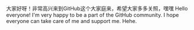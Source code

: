 大家好呀！非常高兴来到GitHub这个大家庭来，希望大家多多关照，嘿嘿
Hello everyone! I'm very happy to be a part of the GitHub community. I hope everyone can take care of me and support me. Hehe.
